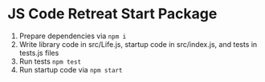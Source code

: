 # JS Code Retreat Start Package

1. Prepare dependencies via `npm i`
2. Write library code in src/Life.js, startup code in src/index.js, and tests in tests.js files
3. Run tests `npm test`
4. Run startup code via `npm start`
